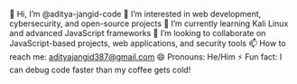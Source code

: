 👋 Hi, I’m @aditya-jangid-code
👀 I’m interested in web development, cybersecurity, and open-source projects
🌱 I’m currently learning Kali Linux and advanced JavaScript frameworks
💞️ I’m looking to collaborate on JavaScript-based projects, web applications, and security tools
📫 How to reach me: adityajangid387@gmail.com
😄 Pronouns: He/Him
⚡ Fun fact: I can debug code faster than my coffee gets cold!

